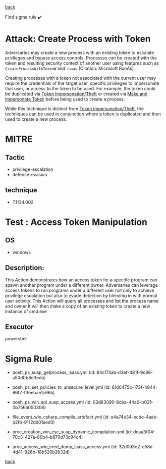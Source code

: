 
[back](../index.md)

Find sigma rule :heavy_check_mark: 

# Attack: Create Process with Token 

Adversaries may create a new process with an existing token to escalate privileges and bypass access controls. Processes can be created with the token and resulting security context of another user using features such as <code>CreateProcessWithTokenW</code> and <code>runas</code>.(Citation: Microsoft RunAs)

Creating processes with a token not associated with the current user may require the credentials of the target user, specific privileges to impersonate that user, or access to the token to be used. For example, the token could be duplicated via [Token Impersonation/Theft](https://attack.mitre.org/techniques/T1134/001) or created via [Make and Impersonate Token](https://attack.mitre.org/techniques/T1134/003) before being used to create a process.

While this technique is distinct from [Token Impersonation/Theft](https://attack.mitre.org/techniques/T1134/001), the techniques can be used in conjunction where a token is duplicated and then used to create a new process.

# MITRE
## Tactic
  - privilege-escalation
  - defense-evasion


## technique
  - T1134.002


# Test : Access Token Manipulation
## OS
  - windows


## Description:
This Action demonstrates how an access token for a specific program can spawn another program under a different owner. 
Adversaries can leverage access tokens to run programs under a different user not only to achieve privilege escalation but also to evade detection by blending in with normal user activity. 
This Action will query all processes and list the process name and owner.It will then make a copy of an existing token to create a new instance of cmd.exe


## Executor
powershell

# Sigma Rule
 - posh_ps_susp_getprocess_lsass.yml (id: 84c174ab-d3ef-481f-9c86-a50d0b8e3edb)

 - posh_ps_set_policies_to_unsecure_level.yml (id: 61d0475c-173f-4844-86f7-f3eebae1c66b)

 - posh_ps_win_api_susp_access.yml (id: 03d83090-8cba-44a0-b02f-0b756a050306)

 - file_event_win_csharp_compile_artefact.yml (id: e4a74e34-ecde-4aab-b2fb-9112dd01aed0)

 - proc_creation_win_csc_susp_dynamic_compilation.yml (id: dcaa3f04-70c3-427a-80b4-b870d73c94c4)

 - proc_access_win_cred_dump_lsass_access.yml (id: 32d0d3e2-e58d-4d41-926b-18b520b2b32d)



[back](../index.md)
